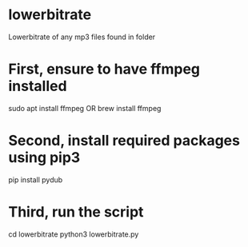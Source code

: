 # lowerbitrate
Lowerbitrate of any mp3 files found in folder

# First, ensure to have ffmpeg installed

sudo apt install ffmpeg
OR
brew install ffmpeg

# Second, install required packages using pip3

pip install pydub

# Third, run the script

cd lowerbitrate
python3 lowerbitrate.py